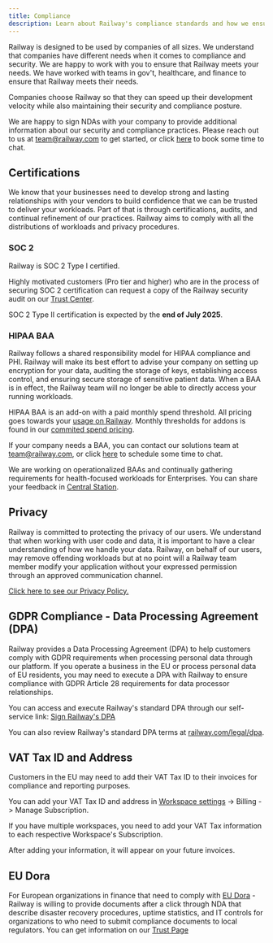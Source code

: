 ```yaml
---
title: Compliance
description: Learn about Railway's compliance standards and how we ensure security and regulatory adherence.
---
```


Railway is designed to be used by companies of all sizes. We understand that companies have different needs when it comes to compliance and security. We are happy to work with you to ensure that Railway meets your needs. We have worked with teams in gov't, healthcare, and finance to ensure that Railway meets their needs.

Companies choose Railway so that they can speed up their development velocity while also maintaining their security and compliance posture.

We are happy to sign NDAs with your company to provide additional information about our security and compliance practices. Please reach out to us at [team@railway.com](mailto:team@railway.com) to get started, or click [here](https://cal.com/team/railway/work-with-railway?duration=30) to book some time to chat.

## Certifications

We know that your businesses need to develop strong and lasting relationships with your vendors to build confidence that we can be trusted to deliver your workloads. Part of that is through certifications, audits, and continual refinement of our practices. Railway aims to comply with all the distributions of workloads and privacy procedures.

### SOC 2

Railway is SOC 2 Type I certified.

Highly motivated customers (Pro tier and higher) who are in the process of securing SOC 2 certification can request a copy of the Railway security audit on our [Trust Center](https://trust.railway.com).

SOC 2 Type II certification is expected by the **end of July 2025**.

### HIPAA BAA

Railway follows a shared responsibility model for HIPAA compliance and PHI. Railway will make its best effort to advise your company on setting up encryption for your data, auditing the storage of keys, establishing access control, and ensuring secure storage of sensitive patient data. When a BAA is in effect, the Railway team will no longer be able to directly access your running workloads.

HIPAA BAA is an add-on with a paid monthly spend threshold. All pricing goes towards your [usage on Railway](/reference/pricing#committed-spend-tiers). Monthly thresholds for addons is found in our [commited spend pricing](/reference/pricing#committed-spend-tiers).

If your company needs a BAA, you can contact our solutions team at [team@railway.com](mailto:team@railway.com), or click [here](https://cal.com/team/railway/work-with-railway?duration=30) to schedule some time to chat.

We are working on operationalized BAAs and continually gathering requirements for health-focused workloads for Enterprises. You can share your feedback in [Central Station](https://station.railway.com/feedback).

## Privacy

Railway is committed to protecting the privacy of our users. We understand that when working with user code and data, it is important to have a clear understanding of how we handle your data. Railway, on behalf of our users, may remove offending workloads but at no point will a Railway team member modify your application without your expressed permission through an approved communication channel.

[Click here to see our Privacy Policy.](https://railway.com/legal/privacy)

## GDPR Compliance - Data Processing Agreement (DPA)

Railway provides a Data Processing Agreement (DPA) to help customers comply with GDPR requirements when processing personal data through our platform. If you operate a business in the EU or process personal data of EU residents, you may need to execute a DPA with Railway to ensure compliance with GDPR Article 28 requirements for data processor relationships.

You can access and execute Railway's standard DPA through our self-service link: [Sign Railway's DPA](https://powerforms.docusign.net/0c38a448-eda3-4139-99d6-f9c0eef94154?env=na4&acct=c0c04fce-9579-4f79-b028-7a946a40077d&accountId=c0c04fce-9579-4f79-b028-7a946a40077d)

You can also review Railway's standard DPA terms at [railway.com/legal/dpa](https://railway.com/legal/dpa).

## VAT Tax ID and Address

Customers in the EU may need to add their VAT Tax ID to their invoices for compliance and reporting purposes.

You can add your VAT Tax ID and address in [Workspace settings](https://railway.com/workspace/billing) -> Billing -> Manage Subscription.

If you have multiple workspaces, you need to add your VAT Tax information to each respective Workspace's Subscription.

After adding your information, it will appear on your future invoices.

## EU Dora

For European organizations in finance that need to comply with [EU Dora](https://www.eiopa.europa.eu/digital-operational-resilience-act-dora_en) - Railway is willing to provide documents after a click through NDA that describe disaster recovery procedures, uptime statistics, and IT controls for organizations to who need to submit compliance documents to local regulators. You can get information on our [Trust Page](https://trust.railway.com)
